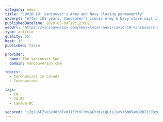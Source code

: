 ```yaml
---
category: news
title: "COVID-19: Vancouver's Army and Navy closing permanently"
excerpt: "After 101 years, Vancouver’s iconic Army & Navy store says it will close permanently because of the financial challenges from the COVID-19 pandemic. In a statem"
publishedDateTime: 2020-05-09T19:12:00Z
webUrl: "https://vancouversun.com/news/local-news/covid-19-vancouvers-army-navy-closing-permanently/"
type: article
quality: 35
heat: 35
published: false

provider:
  name: The Vancouver Sun
  domain: vancouversun.com

topics:
  - Coronavirus in Canada
  - Coronavirus

tags:
  - CA
  - CA-BC
  - Canada-BC

secured: "iZqlu6FZVaSVH8z0Fv0JJ5PtVlrW/aGhzKxLQUisJsxVX6NN5amD2B72/9Bz0LviGdRowhbYrjOWrPbUOexm/zcgNfYbwNLCfmOBzUd2gqEvNm9/s/e9RQH5rR/xCsbFCwOReqxrxv/Ehc6d5bNytmE54oudIBAaCwZDqunR171za5v8p7mZobMclJec/V2cxJhQSOJX1XgvVVPd8p3j7pY7tPm5l2UE1S8Z3VitST6+EyR34a88lqGk49Q0bJO6aW91mNjFWKYF5/kAgS3fOcboZYNXfcVFKQ3K7/+Ocm1qO+ppDhfoe+PfwtD5XobhTj8PCK8KQET/r6MxNO5dztX4zsPcWSq+pcnW6om7rbDMIoQH4+hHH3SKhGboo/MEby/39kY7QRFq/jBHZ53txx+xIqDUXKE6cALlwHFbW3dY8xrEbflGfMhRfqA4PotOL/82LGLeos7dHAFsJTtxE6zOuodsdjqbqIiQ5+uuwj8=;yx8wBsbuxcDxArcEUMWuQA=="
---
```


